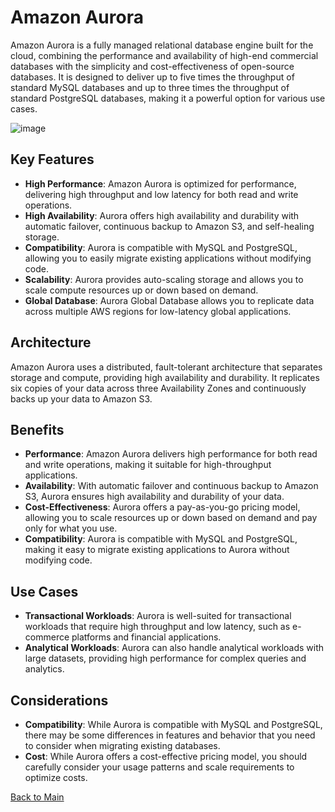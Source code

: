 # Amazon Aurora

Amazon Aurora is a fully managed relational database engine built for the cloud, combining the performance and availability of high-end commercial databases with the simplicity and cost-effectiveness of open-source databases. It is designed to deliver up to five times the throughput of standard MySQL databases and up to three times the throughput of standard PostgreSQL databases, making it a powerful option for various use cases.

![image](https://github.com/todayisnow/AWS/assets/22843851/2ff78732-3ddb-4713-9cf1-92cb9371ed80)


## Key Features

- **High Performance**: Amazon Aurora is optimized for performance, delivering high throughput and low latency for both read and write operations.
- **High Availability**: Aurora offers high availability and durability with automatic failover, continuous backup to Amazon S3, and self-healing storage.
- **Compatibility**: Aurora is compatible with MySQL and PostgreSQL, allowing you to easily migrate existing applications without modifying code.
- **Scalability**: Aurora provides auto-scaling storage and allows you to scale compute resources up or down based on demand.
- **Global Database**: Aurora Global Database allows you to replicate data across multiple AWS regions for low-latency global applications.

## Architecture

Amazon Aurora uses a distributed, fault-tolerant architecture that separates storage and compute, providing high availability and durability. It replicates six copies of your data across three Availability Zones and continuously backs up your data to Amazon S3.

## Benefits

- **Performance**: Amazon Aurora delivers high performance for both read and write operations, making it suitable for high-throughput applications.
- **Availability**: With automatic failover and continuous backup to Amazon S3, Aurora ensures high availability and durability of your data.
- **Cost-Effectiveness**: Aurora offers a pay-as-you-go pricing model, allowing you to scale resources up or down based on demand and pay only for what you use.
- **Compatibility**: Aurora is compatible with MySQL and PostgreSQL, making it easy to migrate existing applications to Aurora without modifying code.

## Use Cases

- **Transactional Workloads**: Aurora is well-suited for transactional workloads that require high throughput and low latency, such as e-commerce platforms and financial applications.
- **Analytical Workloads**: Aurora can also handle analytical workloads with large datasets, providing high performance for complex queries and analytics.

## Considerations

- **Compatibility**: While Aurora is compatible with MySQL and PostgreSQL, there may be some differences in features and behavior that you need to consider when migrating existing databases.
- **Cost**: While Aurora offers a cost-effective pricing model, you should carefully consider your usage patterns and scale requirements to optimize costs.




[Back to Main](readme.md)
